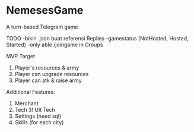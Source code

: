 # NemesesGame
A turn-based Telegram game

TODO 
-bikin .json buat referensi Replies
-gamestatus (NotHosted, Hosted, Started)
-only able /joingame in Groups

MVP Target
1. Player's resources & army
2. Player can upgrade resources
3. Player can atk & raise army

Additional Features:
1. Merchant
2. Tech
3! Ult Tech
4. Settings (need sql)
5. Skills (for each city)